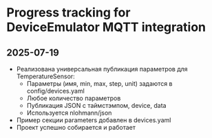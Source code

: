 # Progress tracking for DeviceEmulator MQTT integration

## 2025-07-19
- Реализована универсальная публикация параметров для TemperatureSensor:
  - Параметры (имя, min, max, step, unit) задаются в config/devices.yaml
  - Любое количество параметров
  - Публикация JSON с таймстэмпом, device, data
  - Используется nlohmann/json
- Пример секции parameters добавлен в devices.yaml
- Проект успешно собирается и работает
